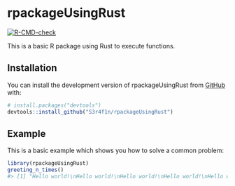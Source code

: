 
<!-- README.md is generated from README.Rmd. Please edit that file -->

# rpackageUsingRust

<!-- badges: start -->

[![R-CMD-check](https://github.com/S3r4f1n/rpackageUsingRust/actions/workflows/R-CMD-check.yaml/badge.svg)](https://github.com/S3r4f1n/rpackageUsingRust/actions/workflows/R-CMD-check.yaml)

<!-- badges: end -->

This is a basic R package using Rust to execute functions.

## Installation

You can install the development version of rpackageUsingRust from
[GitHub](https://github.com/) with:

``` r
# install.packages("devtools")
devtools::install_github("S3r4f1n/rpackageUsingRust")
```

## Example

This is a basic example which shows you how to solve a common problem:

``` r
library(rpackageUsingRust)
greeting_n_times()
#> [1] "Hello world!\nHello world!\nHello world!\nHello world!\nHello world!\nHello world!\nHello world!\nHello world!\nHello world!\nHello world!\n"
```
